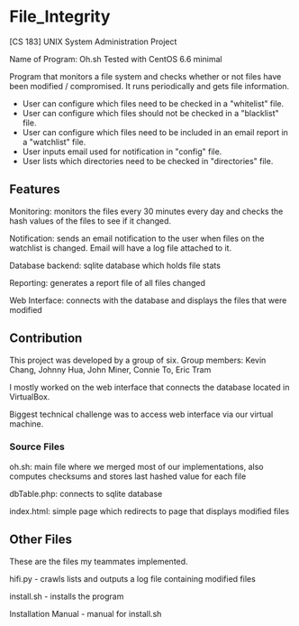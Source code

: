 # File_Integrity
[CS 183] UNIX System Administration Project

Name of Program: Oh.sh
Tested with CentOS 6.6 minimal

Program that monitors a file system and checks whether or not files
have been modified / compromised. It runs periodically and gets file information.

- User can configure which files need to be checked in a "whitelist" file.
- User can configure which files should not be checked in a "blacklist" file.
- User can configure which files need to be included in an email report in 
a "watchlist" file.
- User inputs email used for notification in "config" file.
- User lists which directories need to be checked in "directories" file.

## Features
Monitoring: monitors the files every 30 minutes every day and checks the 
hash values of the files to see if it changed.

Notification: sends an email notification to the user when files on the 
watchlist is changed. Email will have a log file attached to it.

Database backend: sqlite database which holds file stats

Reporting: generates a report file of all files changed

Web Interface: connects with the database and displays the files that 
were modified

## Contribution
This project was developed by a group of six.
Group members: Kevin Chang, Johnny Hua, John Miner, Connie To, Eric Tram

I mostly worked on the web interface that connects the database located 
in VirtualBox.

Biggest technical challenge was to access web interface via our virtual
machine.

### Source Files
oh.sh: main file where we merged most of our implementations, also 
computes checksums and stores last hashed value for each file

dbTable.php: connects to sqlite database

index.html: simple page which redirects to page that displays modified 
files

## Other Files

These are the files my teammates implemented.

hifi.py - crawls lists and outputs a log file containing modified files 

install.sh - installs the program

Installation Manual - manual for install.sh
